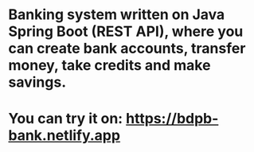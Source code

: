 # Banking system written on Java Spring Boot (REST API), where you can create bank accounts, transfer money, take credits and make savings.

# You can try it on: https://bdpb-bank.netlify.app
